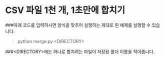 # CSV 파일 1천 개, 1초만에 합치기


###아래 코드를 입력하시면 양식을 맞추어 실행하는 제대로 된 예제를 실행할 수 있습니다.
> python merge.py <DIRECTORY\>


###<DIRECTORY\>에는 하나로 합치려는 파일이 저장된 폴더 이름을 적어줍니다.